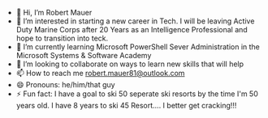 - 👋 Hi, I’m Robert Mauer
- 👀 I’m interested in starting a new career in Tech. I will be leaving Active Duty Marine Corps after 20 Years as an Intelligence Professional and hope to transition into teck.
- 🌱 I’m currently learning Microsoft PowerShell Sever Administration in the Microsoft Systems & Software Academy
- 💞️ I’m looking to collaborate on ways to learn new skills that will help 
- 📫 How to reach me robert.mauer81@outlook.com
- 😄 Pronouns: he/him/that guy
- ⚡ Fun fact: I have a goal to ski 50 seperate ski resorts by the time I'm 50 years old. I have 8 years to ski 45 Resort.... I better get cracking!!!

<!---
robert-mauer81/robert-mauer81 is a ✨ special ✨ repository because its `README.md` (this file) appears on your GitHub profile.
You can click the Preview link to take a look at your changes.
--->
